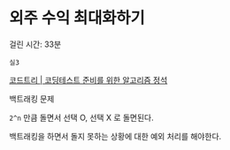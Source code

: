 # 외주 수익 최대화하기

걸린 시간: 33분

`실3`

[코드트리 | 코딩테스트 준비를 위한 알고리즘 정석](https://www.codetree.ai/training-field/frequent-problems/problems/max-of-outsourcing-profit/description?page=3&pageSize=20)

백트래킹 문제

`2^n` 만큼 돌면서 선택 O, 선택 X 로 돌면된다.

백트래킹을 하면서 돌지 못하는 상황에 대한 예외 처리를 해야한다.